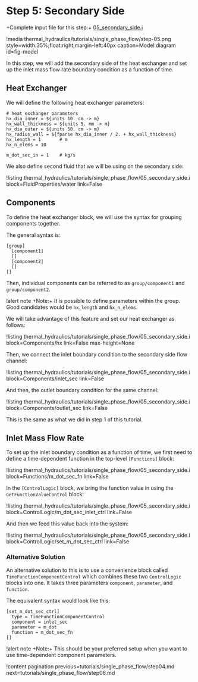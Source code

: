 # Step 5: Secondary Side

+Complete input file for this step:+  [05_secondary_side.i](thermal_hydraulics/tutorials/single_phase_flow/05_secondary_side.i)

!media thermal_hydraulics/tutorials/single_phase_flow/step-05.png
       style=width:35%;float:right;margin-left:40px
       caption=Model diagram
       id=fig-model


In this step, we will add the secondary side of the heat exchanger and set up the inlet mass flow
rate boundary condition as a function of time.

## Heat Exchanger

We will define the following heat exchanger parameters:

```
# heat exchanger parameters
hx_dia_inner = ${units 10. cm -> m}
hx_wall_thickness = ${units 5. mm -> m}
hx_dia_outer = ${units 50. cm -> m}
hx_radius_wall = ${fparse hx_dia_inner / 2. + hx_wall_thickness}
hx_length = 1       # m
hx_n_elems = 10

m_dot_sec_in = 1    # kg/s
```

We also define second fluid that we will be using on the secondary side:

!listing thermal_hydraulics/tutorials/single_phase_flow/05_secondary_side.i
         block=FluidProperties/water
         link=False


## Components

To define the heat exchanger block, we will use the syntax for grouping components together.

The general syntax is:

```
[group]
  [component1]
  []
  [component2]
  []
[]
```

Then, individual components can be referred to as `group/component1` and `group/component2`.

!alert note
+Note:+ It is possible to define parameters within the group.
Good candidates would be `hx_length` and `hx_n_elems`.

We will take advantage of this feature and set our heat exchanger as follows:

!listing thermal_hydraulics/tutorials/single_phase_flow/05_secondary_side.i
         block=Components/hx
         link=False
         max-height=None

Then, we connect the inlet boundary condition to the secondary side flow channel:

!listing thermal_hydraulics/tutorials/single_phase_flow/05_secondary_side.i
         block=Components/inlet_sec
         link=False

And then, the outlet boundary condition for the same channel:

!listing thermal_hydraulics/tutorials/single_phase_flow/05_secondary_side.i
         block=Components/outlet_sec
         link=False

This is the same as what we did in step 1 of this tutorial.


## Inlet Mass Flow Rate

To set up the inlet boundary condition as a function of time, we first need to define a time-dependent
function in the top-level `[Functions]` block:

!listing thermal_hydraulics/tutorials/single_phase_flow/05_secondary_side.i
         block=Functions/m_dot_sec_fn
         link=False

In the `[ControlLogic]` block, we bring the function value in using the `GetFunctionValueControl`
block:

!listing thermal_hydraulics/tutorials/single_phase_flow/05_secondary_side.i
         block=ControlLogic/m_dot_sec_inlet_ctrl
         link=False

And then we feed this value back into the system:

!listing thermal_hydraulics/tutorials/single_phase_flow/05_secondary_side.i
         block=ControlLogic/set_m_dot_sec_ctrl
         link=False


### Alternative Solution

An alternative solution to this is to use a convenience block called `TimeFunctionComponentControl`
which combines these two `ControlLogic` blocks into one.
It takes three parameters `component`, `parameter`, and `function`.

The equivalent syntax would look like this:

```
[set_m_dot_sec_ctrl]
  type = TimeFunctionComponentControl
  component = inlet_sec
  parameter = m_dot
  function = m_dot_sec_fn
[]
```

!alert note
+Note:+ This should be your preferred setup when you want to use time-dependent component parameters.


!content pagination previous=tutorials/single_phase_flow/step04.md
                    next=tutorials/single_phase_flow/step06.md
